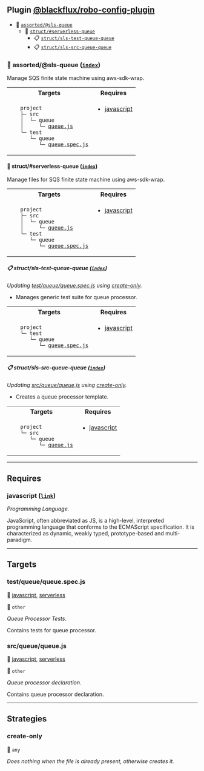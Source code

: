 ## Plugin [@blackflux/robo-config-plugin](https://www.npmjs.com/package/@blackflux/robo-config-plugin)

- <a name="blackfluxrobo-config-plugin-task-idx-ref-assortedsls-queue">:open_file_folder:</a> <a href="#blackfluxrobo-config-plugin-task-ref-assortedsls-queue">`assorted/@sls-queue`</a>
  - <a name="blackfluxrobo-config-plugin-task-idx-ref-structserverless-queue">:open_file_folder:</a> <a href="#blackfluxrobo-config-plugin-task-ref-structserverless-queue">`struct/#serverless-queue`</a>
    - <a name="blackfluxrobo-config-plugin-task-idx-ref-structsls-test-queue-queue">:clipboard:</a> <a href="#blackfluxrobo-config-plugin-task-ref-structsls-test-queue-queue">`struct/sls-test-queue-queue`</a>
    - <a name="blackfluxrobo-config-plugin-task-idx-ref-structsls-src-queue-queue">:clipboard:</a> <a href="#blackfluxrobo-config-plugin-task-ref-structsls-src-queue-queue">`struct/sls-src-queue-queue`</a>

### :open_file_folder: <a name="blackfluxrobo-config-plugin-task-ref-assortedsls-queue">assorted/@sls-queue</a> (<a href="#blackfluxrobo-config-plugin-task-idx-ref-assortedsls-queue">`index`</a>)

Manage SQS finite state machine using aws-sdk-wrap.

<table>
  <tbody>
    <tr>
      <th>Targets</th>
      <th>Requires</th>
    </tr>
    <tr>
      <td align="left" valign="top">
        <ul>
<code>project</code><br/>
<code>├─&nbsp;src</code><br/>
<code>│&nbsp;&nbsp;└─&nbsp;queue</code><br/>
<code>│&nbsp;&nbsp;&nbsp;&nbsp;&nbsp;└─&nbsp;<a href="#blackfluxrobo-config-plugin-target-ref-srcqueuequeuejs">queue.js</a></code><br/>
<code>└─&nbsp;test</code><br/>
<code>&nbsp;&nbsp;&nbsp;└─&nbsp;queue</code><br/>
<code>&nbsp;&nbsp;&nbsp;&nbsp;&nbsp;&nbsp;└─&nbsp;<a href="#blackfluxrobo-config-plugin-target-ref-testqueuequeuespecjs">queue.spec.js</a></code><br/>
        </ul>
      </td>
      <td align="left" valign="top">
        <ul>
          <li><a href="#blackfluxrobo-config-plugin-req-ref-javascript">javascript</a></li>
        </ul>
      </td>
    </tr>
  </tbody>
</table>

#### :open_file_folder: <a name="blackfluxrobo-config-plugin-task-ref-structserverless-queue">struct/#serverless-queue</a> (<a href="#blackfluxrobo-config-plugin-task-idx-ref-structserverless-queue">`index`</a>)

Manage files for SQS finite state machine using aws-sdk-wrap.

<table>
  <tbody>
    <tr>
      <th>Targets</th>
      <th>Requires</th>
    </tr>
    <tr>
      <td align="left" valign="top">
        <ul>
<code>project</code><br/>
<code>├─&nbsp;src</code><br/>
<code>│&nbsp;&nbsp;└─&nbsp;queue</code><br/>
<code>│&nbsp;&nbsp;&nbsp;&nbsp;&nbsp;└─&nbsp;<a href="#blackfluxrobo-config-plugin-target-ref-srcqueuequeuejs">queue.js</a></code><br/>
<code>└─&nbsp;test</code><br/>
<code>&nbsp;&nbsp;&nbsp;└─&nbsp;queue</code><br/>
<code>&nbsp;&nbsp;&nbsp;&nbsp;&nbsp;&nbsp;└─&nbsp;<a href="#blackfluxrobo-config-plugin-target-ref-testqueuequeuespecjs">queue.spec.js</a></code><br/>
        </ul>
      </td>
      <td align="left" valign="top">
        <ul>
          <li><a href="#blackfluxrobo-config-plugin-req-ref-javascript">javascript</a></li>
        </ul>
      </td>
    </tr>
  </tbody>
</table>

##### :clipboard: <a name="blackfluxrobo-config-plugin-task-ref-structsls-test-queue-queue">struct/sls-test-queue-queue</a> (<a href="#blackfluxrobo-config-plugin-task-idx-ref-structsls-test-queue-queue">`index`</a>)

_Updating <a href="#blackfluxrobo-config-plugin-target-ref-testqueuequeuespecjs">test/queue/queue.spec.js</a> using <a href="#blackfluxrobo-config-plugin-strat-ref-create-only">create-only</a>._

- Manages generic test suite for queue processor.

<table>
  <tbody>
    <tr>
      <th>Targets</th>
      <th>Requires</th>
    </tr>
    <tr>
      <td align="left" valign="top">
        <ul>
<code>project</code><br/>
<code>└─&nbsp;test</code><br/>
<code>&nbsp;&nbsp;&nbsp;└─&nbsp;queue</code><br/>
<code>&nbsp;&nbsp;&nbsp;&nbsp;&nbsp;&nbsp;└─&nbsp;<a href="#blackfluxrobo-config-plugin-target-ref-testqueuequeuespecjs">queue.spec.js</a></code><br/>
        </ul>
      </td>
      <td align="left" valign="top">
        <ul>
          <li><a href="#blackfluxrobo-config-plugin-req-ref-javascript">javascript</a></li>
        </ul>
      </td>
    </tr>
  </tbody>
</table>

##### :clipboard: <a name="blackfluxrobo-config-plugin-task-ref-structsls-src-queue-queue">struct/sls-src-queue-queue</a> (<a href="#blackfluxrobo-config-plugin-task-idx-ref-structsls-src-queue-queue">`index`</a>)

_Updating <a href="#blackfluxrobo-config-plugin-target-ref-srcqueuequeuejs">src/queue/queue.js</a> using <a href="#blackfluxrobo-config-plugin-strat-ref-create-only">create-only</a>._

- Creates a queue processor template.

<table>
  <tbody>
    <tr>
      <th>Targets</th>
      <th>Requires</th>
    </tr>
    <tr>
      <td align="left" valign="top">
        <ul>
<code>project</code><br/>
<code>└─&nbsp;src</code><br/>
<code>&nbsp;&nbsp;&nbsp;└─&nbsp;queue</code><br/>
<code>&nbsp;&nbsp;&nbsp;&nbsp;&nbsp;&nbsp;└─&nbsp;<a href="#blackfluxrobo-config-plugin-target-ref-srcqueuequeuejs">queue.js</a></code><br/>
        </ul>
      </td>
      <td align="left" valign="top">
        <ul>
          <li><a href="#blackfluxrobo-config-plugin-req-ref-javascript">javascript</a></li>
        </ul>
      </td>
    </tr>
  </tbody>
</table>

------

## Requires

### <a name="blackfluxrobo-config-plugin-req-ref-javascript">javascript</a> ([`link`](https://en.wikipedia.org/wiki/JavaScript)) 

*Programming Language.*

JavaScript, often abbreviated as JS, is a high-level, interpreted programming language that conforms to the ECMAScript specification.
It is characterized as dynamic, weakly typed, prototype-based and multi-paradigm.

------

## Targets

### <a name="blackfluxrobo-config-plugin-target-ref-testqueuequeuespecjs">test/queue/queue.spec.js</a>  

:small_red_triangle: <a href="#blackfluxrobo-config-plugin-req-ref-javascript">javascript</a>, <a href="#blackfluxrobo-config-plugin-req-ref-serverless">serverless</a>

:small_blue_diamond: `other`

*Queue Processor Tests.*

Contains tests for queue processor.

### <a name="blackfluxrobo-config-plugin-target-ref-srcqueuequeuejs">src/queue/queue.js</a>  

:small_red_triangle: <a href="#blackfluxrobo-config-plugin-req-ref-javascript">javascript</a>, <a href="#blackfluxrobo-config-plugin-req-ref-serverless">serverless</a>

:small_blue_diamond: `other`

*Queue processor declaration.*

Contains queue processor declaration.

------

## Strategies

### <a name="blackfluxrobo-config-plugin-strat-ref-create-only">create-only</a>  

:small_blue_diamond: `any`

*Does nothing when the file is already present, otherwise creates it.*


